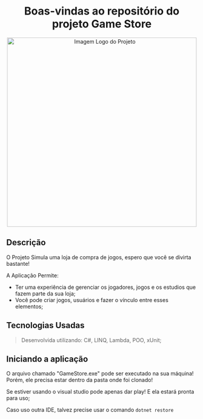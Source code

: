 <h1 align="center"> Boas-vindas ao repositório do projeto Game Store</h1>

<div align="center"><img alt="Imagem Logo do Projeto" width="500px" src="https://user-images.githubusercontent.com/93008789/194331999-1c28dbf0-62f2-4429-ae38-8787622de3b9.png"></div>

## Descrição

O Projeto Simula uma loja de compra de jogos, espero que você se divirta bastante!

A Aplicação Permite:

-  Ter uma experiência de gerenciar os jogadores, jogos e os estudios que fazem parte da sua loja;
-  Você pode criar  jogos, usuários e fazer o vínculo entre esses elementos;

## Tecnologias Usadas

> Desenvolvida utilizando: C#, LINQ, Lambda, POO, xUnit;

## Iniciando a aplicação

O arquivo chamado "GameStore.exe" pode ser executado na sua máquina! Porém, ele precisa estar dentro da pasta onde foi clonado!

Se estiver usando o visual studio pode apenas dar play! E ela estará pronta para uso;

Caso uso outra IDE, talvez precise usar o comando `dotnet restore`
